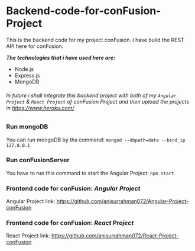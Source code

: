 # Backend-code-for-conFusion-Project
This is the backend code for my project conFusion. I have build the REST API here for conFusion. 

***The technologies that i have used here are:***
- Node.js
- Express.js
- MongoDB
###### In future i shall integrate this backend project with both of my `Angular Project` & `React Project` of conFusion Project and then upload the projects in https://www.heroku.com/ ######

### Run mongoDB
You can run mongoDB by ths command: `mongod --dbpath=data --bind_ip 127.0.0.1`

### Run conFusionServer
You have to run this command to start the Angular Project: `npm start`

### Frontend code for conFusion: ***Angular Project***
Angular Project link: https://github.com/anisurrahman072/Angular-Project-conFusion

### Frontend code for conFusion: ***React Project***
React Project link: https://github.com/anisurrahman072/React-Project-conFusion
